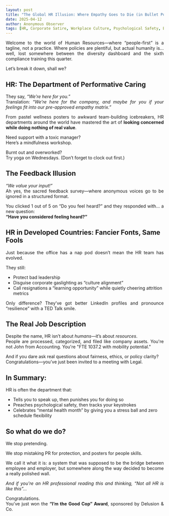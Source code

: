 ```yaml
---
layout: post
title: "The Global HR Illusion: Where Empathy Goes to Die (in Bullet Points)"
date: 2025-04-12
author: Anonymous Observer
tags: [HR, Corporate Satire, Workplace Culture, Psychological Safety, Burnout, Global Illusion]
---
```


<p align="justify">Welcome to the world of Human Resources—where “people-first” is a tagline, not a practice. Where policies are plentiful, but actual humanity is… well, lost somewhere between the diversity dashboard and the sixth compliance training this quarter.</p>

<p align="justify">Let’s break it down, shall we?</p>

<h2>HR: The Department of Performative Caring</h2>

<p align="justify">They say, <em>“We’re here for you.”</em><br>
Translation: <em>“We’re here for the company, and maybe for you if your feelings fit into our pre-approved empathy matrix.”</em></p>

<p align="justify">From pastel wellness posters to awkward team-building icebreakers, HR departments around the world have mastered the art of <strong>looking concerned while doing nothing of real value</strong>.</p>

<p align="justify">Need support with a toxic manager?<br>
Here’s a mindfulness workshop.</p>

<p align="justify">Burnt out and overworked?<br>
Try yoga on Wednesdays. (Don’t forget to clock out first.)</p>

<h2>The Feedback Illusion</h2>

<p align="justify"><em>“We value your input!”</em><br>
Ah yes, the sacred feedback survey—where anonymous voices go to be ignored in a structured format.</p>

<p align="justify">You clicked 1 out of 5 on “Do you feel heard?” and they responded with… a new question:<br>
<strong>“Have you considered feeling heard?”</strong></p>

<h2>HR in Developed Countries: Fancier Fonts, Same Fools</h2>

<p align="justify">Just because the office has a nap pod doesn’t mean the HR team has evolved.</p>

<p align="justify">They still:</p>
<ul>
<li>Protect bad leadership</li>
<li>Disguise corporate gaslighting as “culture alignment”</li>
<li>Call resignations a “learning opportunity” while quietly cheering attrition metrics</li>
</ul>

<p align="justify">Only difference? They’ve got better LinkedIn profiles and pronounce “resilience” with a TED Talk smile.</p>

<h2>The Real Job Description</h2>

<p align="justify">Despite the name, HR isn’t about <em>humans</em>—it’s about <em>resources</em>.<br>
People are processed, categorized, and filed like company assets. You're not John from Accounting. You're "FTE 1037.2 with mobility potential."</p>

<p align="justify">And if you dare ask real questions about fairness, ethics, or policy clarity?<br>
Congratulations—you’ve just been invited to a meeting with Legal.</p>

<h2>In Summary:</h2>

<p align="justify">HR is often the department that:</p>
<ul>
<li>Tells you to speak up, then punishes you for doing so</li>
<li>Preaches psychological safety, then tracks your keystrokes</li>
<li>Celebrates “mental health month” by giving you a stress ball and zero schedule flexibility</li>
</ul>

<h2>So what do we do?</h2>

<p align="justify">We stop pretending.</p>

<p align="justify">We stop mistaking PR for protection, and posters for people skills.</p>

<p align="justify">We call it what it is: a system that was supposed to be the bridge between employee and employer, but somewhere along the way decided to become a really polished wall.</p>

<p align="justify"><em>And if you're an HR professional reading this and thinking, “Not all HR is like this”…</em></p>

<p align="justify">Congratulations.<br>
You’ve just won the <strong>“I’m the Good Cop” Award</strong>, sponsored by Delusion & Co.</p>
